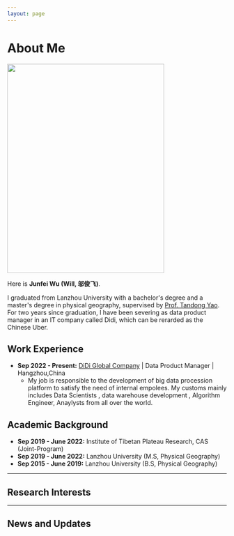 ```yaml
---
layout: page
---
```


# About Me

<img src="https://junfeiwu.github.io/junfeiwu.jpg" class="floatpic" width="360" height="480">

Here is **Junfei Wu (Will, 邬俊飞)**.

I graduated from Lanzhou University with a bachelor's degree and a master's degree in physical geography, supervised by
[Prof. Tandong Yao](http://tdyao.itpcas.ac.cn/). For two years since graduation, I have been severing as data product
manager in an IT
company called Didi, which can be rerarded as the Chinese Uber.

[//]: # (and [Dr. Meng Yuan]&#40;https://www.researchgate.net/profile/Meng-Yuan-4&#41;. I also spent a lovely summer research program)

[//]: # ()
[//]: # (with [Prof. Pietro Liò]&#40;https://www.cl.cam.ac.uk/~pl219/&#41; at Cambridge University. Recently, I have been selected as an)

[//]: # ()
[//]: # (**AAAI UC Scholar**.)

[//]: # ()
[//]: # (If you are interested in any aspect of me, I would love to chat and collaborate, please email me at - *hanlin[dot])

[//]: # ()
[//]: # (cai[at]ieee[dot]org*)

## Work Experience

- **Sep 2022 - Present:** [DiDi Global Company](https://www.didiglobal.com/about-didi/about-us) | Data Product Manager |
  Hangzhou,China
  - My job is responsible to the development of big data procession platform to satisfy the need of internal empolees. My customs
    mainly includes Data Scientists , data warehouse development , Algorithm Engineer, Anaylysts from all over the world.

## Academic Background

- **Sep 2019 - June 2022:** Institute of Tibetan Plateau Research, CAS (Joint-Program)
- **Sep 2019 - June 2022:** Lanzhou University (M.S, Physical Geography)
- **Sep 2015 - June 2019:** Lanzhou University (B.S, Physical Geography)

---

## Research Interests

[//]: # ()

[//]: # (- Internet of Everything)

[//]: # (- Cyber-Physical System)

[//]: # (- Industrial Informatics)

[//]: # (- Applied Machine Learning)

[//]: # (- [My latest research proposal &#40;Dec 2023&#41;]&#40;https://caihanlin.com/file/proposal-2023.pdf&#41;🔗)

[//]: # (My current research focuses on practical problems that artificial intelligence faces in real life. My interests are on)

[//]: # (the **Machine Learning** and its applications in **Industrial IoT**. In a word, advanced technologies like ML and IoT)

[//]: # (positively influence the life of everybody. I wish to devote my talent to this meaningful cause and bring well-being to)

[//]: # (society.)

---

## News and Updates

[//]: # (- **May 2024：**My undergraduate thesis won the Best Project Award &#40;Top 1/300&#41; 🎉)

[//]: # ()

[//]: # (- **April 2024：**Our work *BLEGuard* has been accepted to [MobiSys 2024]&#40;https://www.sigmobile.org/mobisys/2024/&#41; as a)

[//]: # ()

[//]: # (  poster paper. See you in Japan!)

[//]: # ()

[//]: # (- **March 2024：**Very excited to get a MPhil offer from Engineering department at Cambridge University!)

[//]: # ()

[//]: # (- **Dec 2023：**Very excited to be selected)

[//]: # ()

[//]: # (  as [AAAI-24 UC Scholar]&#40;https://aaai.org/aaai-conference/undergraduate-consortium-program/&#41;. See you in Canada!)

[//]: # ()

[//]: # (- **Dec 2023：**Got a MSc offer from the physics department of Imperial College London.)

[//]: # ()

[//]: # (- **Aug 2023：**Happy to be awarded the FEPG Scholarship.)

[//]: # ()

[//]: # (- **May 2023：**Happy to be awarded the XiamenAir Scholarship.)

[//]: # ()

[//]: # (- **May 2023：**Collected the Finalist Award in MCM 2023 &#40;Top 1%&#41;.)

[//]: # ()

[//]: # (- **Jun 2022：**Started research programme at [Cambridge AI Group]&#40;https://www.cl.cam.ac.uk/research/ai/&#41;, advised by)

[//]: # ()

[//]: # (  Prof. Pietro Liò.)

[//]: # (<blockquote class="twitter-tweet"><p lang="en" dir="ltr">Thrilled to be an AAAI-UC Scholar at <a href="https://twitter.com/hashtag/AAAI24?src=hash&amp;ref_src=twsrc%5Etfw">#AAAI24</a>, thanks to <a href="https://twitter.com/hashtag/AAAI?src=hash&amp;ref_src=twsrc%5Etfw">#AAAI</a> &amp; <a href="https://twitter.com/hashtag/GoogleExploreCSR?src=hash&amp;ref_src=twsrc%5Etfw">#GoogleExploreCSR</a> for the sponsorship. Grateful for the knowledge gained and new friendships formed.<br><br>Wonderful trip in Vancouver. Looking forward to staying connected with all.<a href="https://twitter.com/hashtag/AAAI24?src=hash&amp;ref_src=twsrc%5Etfw">#AAAI24</a> <a href="https://twitter.com/hashtag/Vancouver?src=hash&amp;ref_src=twsrc%5Etfw">#Vancouver</a> <a href="https://twitter.com/hashtag/GoogleExploreCSR?src=hash&amp;ref_src=twsrc%5Etfw">#GoogleExploreCSR</a> <a href="https://t.co/wUQUp8XlSM">pic.twitter.com/wUQUp8XlSM</a></p>&mdash; Hanlin CAI &#40;seeking a PhD position 2025&#41; &#40;@lancecai2002&#41; <a href="https://twitter.com/lancecai2002/status/1762210025173344260?ref_src=twsrc%5Etfw">February 26, 2024</a></blockquote> <script async src="https://platform.twitter.com/widgets.js" charset="utf-8"></script>)

